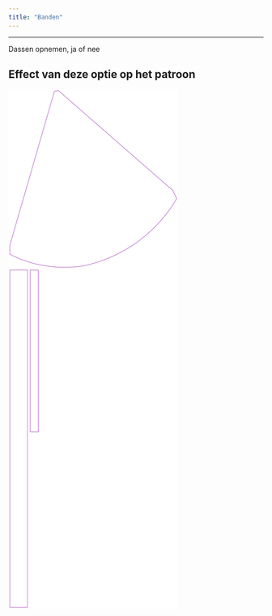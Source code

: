 ```yaml
---
title: "Banden"
---
```


***

Dassen opnemen, ja of nee

## Effect van deze optie op het patroon

![Deze afbeelding toont het effect van deze optie door meerdere varianten die een andere waarde hebben voor deze optie te vervangen](bee_ties_sample.svg "Effect van deze optie op het patroon")
